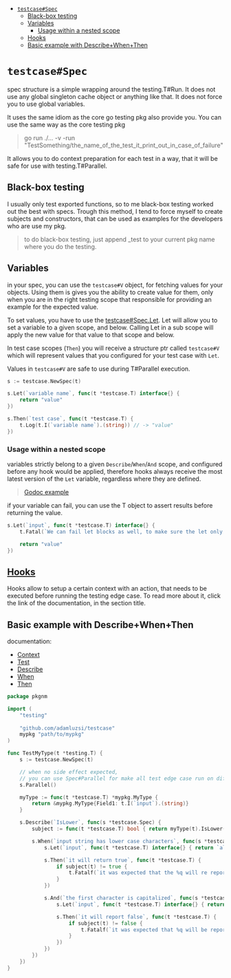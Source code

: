 <!-- START doctoc generated TOC please keep comment here to allow auto update -->
<!-- DON'T EDIT THIS SECTION, INSTEAD RE-RUN doctoc TO UPDATE -->


- [`testcase#Spec`](#testcasespec)
  - [Black-box testing](#black-box-testing)
  - [Variables](#variables)
    - [Usage within a nested scope](#usage-within-a-nested-scope)
  - [Hooks](#hooks)
  - [Basic example with Describe+When+Then](#basic-example-with-describewhenthen)

<!-- END doctoc generated TOC please keep comment here to allow auto update -->

# `testcase#Spec` 

spec structure is a simple wrapping around the testing.T#Run.
It does not use any global singleton cache object or anything like that.
It does not force you to use global variables.

It uses the same idiom as the core go testing pkg also provide you.
You can use the same way as the core testing pkg
> go run ./... -v -run "TestSomething/the_name_of_the_test_it_print_out_in_case_of_failure"

It allows you to do context preparation for each test in a way,
that it will be safe for use with testing.T#Parallel.

## Black-box testing

I usually only test exported functions, so to me black-box testing worked out the best with specs.
Trough this method, I tend to force myself to create subjects and constructors,
that can be used as examples for the developers who are use my pkg.
> to do black-box testing, just append _test to your current pkg name where you do the testing.

## Variables

in your spec, you can use the `testcase#V` object,
for fetching values for your objects.
Using them is gives you the ability to create value for them,
only when you are in the right testing scope that responsible
for providing an example for the expected value.

To set values, you have to use the [testcase#Spec.Let](https://godoc.org/github.com/adamluzsi/testcase#Spec.Let).
Let will allow you to set a variable to a given scope, and below.
Calling Let in a sub scope will apply the new value for that value to that scope and below.

In test case scopes (`Then`) you will receive a structure ptr called `testcase#V`
which will represent values that you configured for your test case with `Let`.

Values in `testcase#V` are safe to use during T#Parallel execution.

```go
s := testcase.NewSpec(t)

s.Let(`variable name`, func(t *testcase.T) interface{} {
    return "value"
})

s.Then(`test case`, func(t *testcase.T) {
    t.Log(t.I(`variable name`).(string)) // -> "value"
})
```

### Usage within a nested scope

variables strictly belong to a given `Describe`/`When`/`And` scope,
and configured before any hook would be applied,
therefore hooks always receive the most latest version of the `Let` variable,
regardless where they are defined.

> [Godoc example](https://godoc.org/github.com/adamluzsi/testcase#example-Spec-Let-UsageWithinANestedConext)

if your variable can fail, you can use the T object to assert results before returning the value.

```go
s.Let(`input`, func(t *testcase.T) interface{} {
	t.Fatal(`We can fail let blocks as well, to make sure the let only return consistent values`)

    return "value"
})
```

## [Hooks](/docs/spec/hooks.md)
Hooks allow to setup a certain context with an action,
that needs to be executed before running the testing edge case.
To read more about it, click the link of the documentation, in the section title.

## Basic example with Describe+When+Then

documentation:
* [Context](https://godoc.org/github.com/adamluzsi/testcase#Spec.Context)
* [Test](https://godoc.org/github.com/adamluzsi/testcase#Spec.Test)
* [Describe](https://godoc.org/github.com/adamluzsi/testcase#Spec.Describe)
* [When](https://godoc.org/github.com/adamluzsi/testcase#Spec.When)
* [Then](https://godoc.org/github.com/adamluzsi/testcase#Spec.Then)

```go
package pkgnm

import (
	"testing"
	
	"github.com/adamluzsi/testcase"
	mypkg "path/to/mypkg"
)

func TestMyType(t *testing.T) {
    s := testcase.NewSpec(t)

    // when no side effect expected,
    // you can use Spec#Parallel for make all test edge case run on different goroutine
    s.Parallel()

    myType := func(t *testcase.T) *mypkg.MyType {
        return &mypkg.MyType{Field1: t.I(`input`).(string)}
    }

    s.Describe(`IsLower`, func(s *testcase.Spec) {
        subject := func(t *testcase.T) bool { return myType(t).IsLower() }

        s.When(`input string has lower case characters`, func(s *testcase.Spec) {
            s.Let(`input`, func(t *testcase.T) interface{} { return `all lower case` })

            s.Then(`it will return true`, func(t *testcase.T) {
                if subject(t) != true {
                    t.Fatalf(`it was expected that the %q will re reported to be lowercase`, t.I(`input`))
                }
            })

            s.And(`the first character is capitalized`, func(s *testcase.Spec) {
                s.Let(`input`, func(t *testcase.T) interface{} { return `First character is uppercase` })

                s.Then(`it will report false`, func(t *testcase.T) {
                    if subject(t) != false {
                        t.Fatalf(`it was expected that %q will be reported to be not lowercase`, t.I(`input`))
                    }
                })
            })
        })
    })
}
```

